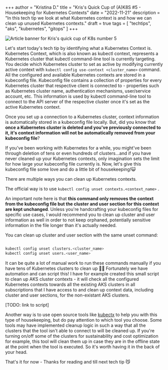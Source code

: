 +++
author = "Kristina D."
title = "Kris's Quick Cup of (A)K8S #5 - Housekeeping for Kubernetes Contexts"
date = "2022-11-21"
description = "In this tech tip we look at what Kubernetes context is and how we can clean up unused Kubernetes contexts."
draft = true
tags = [
    "techtips",
    "aks",
    "kubernetes",
    "gitops"
]
+++

![Article banner for Kris's quick cup of K8s number 5](../../images/tech_tips/techtip_15.png)

Let's start today's tech tip by identifying what a Kubernetes Context is. Kubernetes Context, which is also known as kubectl context, represents a Kubernetes cluster that kubectl command-line tool is currently targeting. You decide which Kubernetes cluster to set as active by modifying currently active context with ```kubectl config use-context <cluster_name>``` command. All the configured and available Kubernetes contexts are stored in a kubeconfig file. Kubeconfig file contains a collection of properties for every Kubernetes cluster that respective client is connected to - properties such as Kubernetes cluster name, authentication mechanisms, user/service account, etc. This information is used by kubectl command-line tool to connect to the API server of the respective cluster once it's set as the active Kubernetes context.

Once you set up a connection to a Kubernetes cluster, context information is automatically stored in a kubeconfig file locally.
But, did you know that **once a Kubernetes cluster is deleted and you've previously connected to it, it's context information will not be automatically removed from your kubeconfig file**?

If you've been working with Kubernetes for a while, you might've been through deletion of tens or even hundreds of clusters...and if you have never cleaned up your Kubernetes contexts, only imagination sets the limit for how large your kubeconfig file currently is. Now, let's give this kubeconfig file some love and do a little bit of housekeeping!😺

There are multiple ways you can clean up Kubernetes contexts. 

The official way is to use ```kubectl config unset contexts.<context_name>``` .

An important note here is that **this command only removes the context from the kubeconfig file but the cluster and user section for this context are kept unchanged**. Unless you're handcrafting your kubeconfig files for specific use cases, I would recommend you to clean up cluster and user information as well in order to not keep orphaned, potentially sensitive information in the file longer than it's actually needed.

You can clean up cluster and user section with the same unset command:

``` bash

kubectl config unset clusters.<cluster_name>
kubectl config unset users.<user_name>

```

It can be quite a lot of manual work to run these commands manually if you have tens of Kubernetes clusters to clean up 😮‍💨 Fortunately we have automation and can script this! I have for example created this small script to clean up AKS cluster contexts - it will check all the configured Kubernetes contexts towards all the existing AKS clusters in all subscriptions that I have access to and clean up context data, including cluster and user sections, for the non-existant AKS clusters.

[TODO: link to script]

Another way is to use open source tools like [kubectx](https://github.com/ahmetb/kubectx) to help you with this type of housekeeping, but do pay attention to which tool you choose. Some tools may have implemented cleanup logic in such a way that all the clusters that the tool isn't able to connect to will be cleaned up. If you're turning on/off some of the clusters for sustainability and cost optimization for example, this tool will clean them up in case they are in the offline state at the point when the tool is executed. So it's worth having it in the back of your head.

That\'s it for now - Thanks for reading and till next tech tip 😼